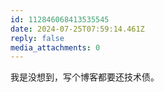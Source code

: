 ```yaml
---
id: 112846068413535545
date: 2024-07-25T07:59:14.461Z
reply: false
media_attachments: 0
---
```


我是没想到，写个博客都要还技术债。

